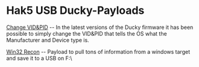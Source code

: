 # Hak5 USB Ducky-Payloads

[Change VID&PID](Change%20VID%26PID) -- In the latest versions of the Ducky firmware it has been possible to simply change the VID&PID that tells the OS what the Manufacturer and Device type is.

[Win32 Recon](Win32%20Recon%20and%20Save%20to%20USB.txt) -- Payload to pull tons of information from a windows target and save it to a USB on F:\

